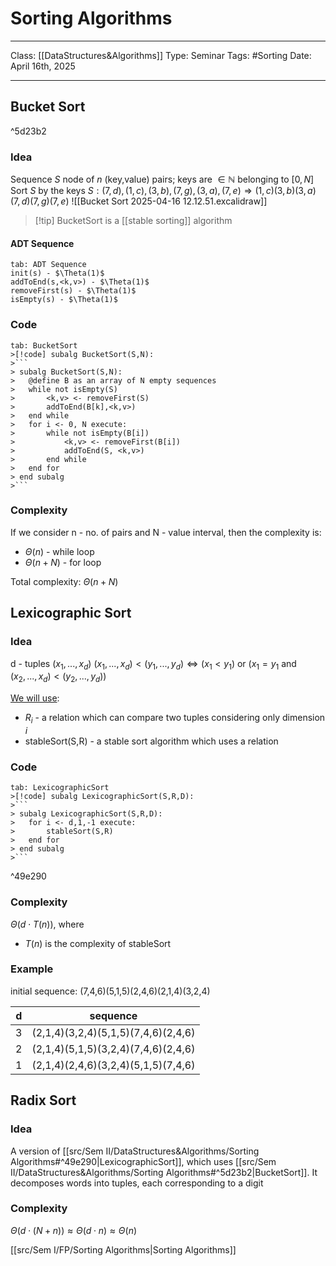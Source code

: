 # Sorting Algorithms
___
Class: [[DataStructures&Algorithms]]
Type: Seminar
Tags: #Sorting
Date: April 16th, 2025
___
## Bucket Sort
^5d23b2
### Idea
Sequence $S$ node of $n \text{ (key,value)}$ pairs; keys are $\in \mathbb{N}$ belonging to $[0,N]$
Sort $S$ by the keys 
$S: (7,d),(1,c),(3,b),(7,g),(3,a),(7,e) \Rightarrow (1,c)(3,b)(3,a)(7,d)(7,g)(7,e)$
![[Bucket Sort 2025-04-16 12.12.51.excalidraw]]

>[!tip]  BucketSort is a [[stable sorting]] algorithm

#### ADT Sequence
```tabs 
tab: ADT Sequence
init(s) - $\Theta(1)$
addToEnd(s,<k,v>) - $\Theta(1)$
removeFirst(s) - $\Theta(1)$
isEmpty(s) - $\Theta(1)$
```

### Code
```tabs
tab: BucketSort
>[!code] subalg BucketSort(S,N):
>```
> subalg BucketSort(S,N):
> 	@define B as an array of N empty sequences
> 	while not isEmpty(S)
> 		<k,v> <- removeFirst(S)
> 		addToEnd(B[k],<k,v>)
> 	end while
> 	for i <- 0, N execute:
> 		while not isEmpty(B[i])
> 			<k,v> <- removeFirst(B[i])
> 			addToEnd(S, <k,v>)
> 		end while
> 	end for
> end subalg
>```
```

### Complexity
 If we consider n - no. of pairs and N - value interval, then the complexity is:
 -	$\Theta(n)$ - while loop
 -	$\Theta(n+N)$ - for loop 
 
Total complexity: $\Theta(n+N)$

## Lexicographic Sort

### Idea 
d - tuples $(x_1,...,x_d)$
$(x_1,...,x_d) < (y_1,...,y_d) \iff (x_1 < y_1) \text{ or } (x_1=y_1 \text{ and } (x_2,...,x_d) < (y_2,...,y_d))$

<u>We will use</u>:
- $R_i$ - a relation which can compare two tuples considering only dimension $i$
- $\text{stableSort(S,R)}$ - a stable sort algorithm which uses a relation 
### Code
```tabs
tab: LexicographicSort
>[!code] subalg LexicographicSort(S,R,D):
>```
> subalg LexicographicSort(S,R,D):
> 	for i <- d,1,-1 execute:
> 		stableSort(S,R)
> 	end for
> end subalg
>```
```

^49e290

### Complexity
$\Theta(d \cdot T(n))$, where 
- $T(n)$ is the complexity of $\text{stableSort}$

### Example
initial sequence: (7,4,6)(5,1,5)(2,4,6)(2,1,4)(3,2,4)

| d   | sequence                            |
| --- | ----------------------------------- |
| 3   | (2,1,4)(3,2,4)(5,1,5)(7,4,6)(2,4,6) |
| 2   | (2,1,4)(5,1,5)(3,2,4)(7,4,6)(2,4,6) |
| 1   | (2,1,4)(2,4,6)(3,2,4)(5,1,5)(7,4,6) |

## Radix Sort
### Idea 
A version of [[src/Sem II/DataStructures&Algorithms/Sorting Algorithms#^49e290|LexicographicSort]], which uses [[src/Sem II/DataStructures&Algorithms/Sorting Algorithms#^5d23b2|BucketSort]]. It decomposes words into tuples, each corresponding to a digit 

### Complexity
$\Theta(d \cdot (N + n)) \approx \Theta(d \cdot n) \approx \Theta(n)$

[[src/Sem I/FP/Sorting Algorithms|Sorting Algorithms]]